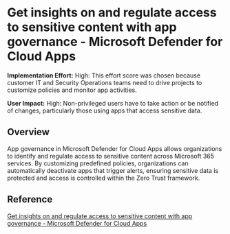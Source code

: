 # Get insights on and regulate access to sensitive content with app governance - Microsoft Defender for Cloud Apps

**Implementation Effort:** High: This effort score was chosen because customer IT and Security Operations teams need to drive projects to customize policies and monitor app activities.

**User Impact:** High: Non-privileged users have to take action or be notified of changes, particularly those using apps that access sensitive data.

## Overview
App governance in Microsoft Defender for Cloud Apps allows organizations to identify and regulate access to sensitive content across Microsoft 365 services. By customizing predefined policies, organizations can automatically deactivate apps that trigger alerts, ensuring sensitive data is protected and access is controlled within the Zero Trust framework.

## Reference
[Get insights on and regulate access to sensitive content with app governance - Microsoft Defender for Cloud Apps](https://learn.microsoft.com/en-us/defender-cloud-apps/app-governance-visibility-insights-sensitive-content)
